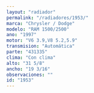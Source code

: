 ```yaml
---
layout: "radiador"
permalink: "/radiadores/1953/"
marca: "Chrysler / Dodge"
modelo: "RAM 1500/2500"
ano: "1997"
motor: "V6 3.9,V8 5.2,5.9"
transmision: "Automática"
parte: "431335"
clima: "Con clima"
alto: "31 5/8"
ancho: "19 3/16"
observaciones: ""
id: "1953"
---
```


